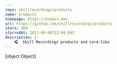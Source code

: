 ```yaml
---
repo: skillrecordings/products
name: products
homepage: https://badass.dev
url: https://github.com/skillrecordings/products
stars: 368
starredAt: 2021-08-06T22:08:04Z
description: |-
    🎧  Skill Recordings products and core-libs
---
```


[object Object]
